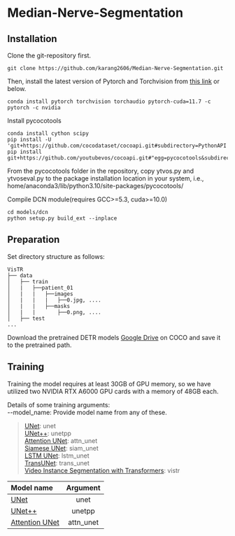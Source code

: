 # Median-Nerve-Segmentation

## Installation

Clone the git-repository first.
```
git clone https://github.com/karang2606/Median-Nerve-Segmentation.git
```

Then, install the latest version of Pytorch and Torchvision from [this link](https://pytorch.org/get-started/locally/) or below.
```
conda install pytorch torchvision torchaudio pytorch-cuda=11.7 -c pytorch -c nvidia
```
Install pycocotools
```
conda install cython scipy
pip install -U 'git+https://github.com/cocodataset/cocoapi.git#subdirectory=PythonAPI'
pip install git+https://github.com/youtubevos/cocoapi.git#"egg=pycocotools&subdirectory=PythonAPI"
```
From the pycocotools folder in the repository, copy ytvos.py and ytvoseval.py to the package installation 
location in your system, i.e., home/anaconda3/lib/python3.10/site-packages/pycocotools/

Compile DCN module(requires GCC>=5.3, cuda>=10.0)
```
cd models/dcn
python setup.py build_ext --inplace
```

## Preparation
Set directory structure as follows:
```
VisTR
├── data
│   ├── train
│   |   ├──patient_01
│   |   |   ├──images
│   |   |   |   ├──0.jpg, ....
│   |   |   ├──masks
│   |   |       ├──0.png, ....
│   ├── test
...
```

Download the pretrained DETR models [Google Drive](https://drive.google.com/drive/folders/1DlN8uWHT2WaKruarGW2_XChhpZeI9MFG)
on COCO and save it to the pretrained path.

## Training
Training the model requires at least 30GB of GPU memory, so we have utilized two NVIDIA RTX A6000 GPU cards with a memory of 48GB each.

Details of some training arguments: <br />
--model_name: Provide model name from any of these.
> [UNet](https://arxiv.org/abs/1505.04597): unet <br/>
> [UNet++](https://arxiv.org/abs/1807.10165): unetpp <br/>
> [Attention UNet](https://arxiv.org/abs/1804.03999): attn_unet <br/>
> [Siamese UNet](https://www.sciencedirect.com/science/article/pii/S1361841519301677): siam_unet <br/>
> [LSTM UNet](https://github.com/Michael-MuChienHsu/R_Unet): lstm_unet <br/> 
> [TransUNet](https://arxiv.org/abs/2102.04306): trans_unet <br/>
> [Video Instance Segmentation with Transformers](https://arxiv.org/abs/2011.14503): vistr <br/>


| Model name        | Argument |
| :------------- |:-------------:|
| [UNet](https://arxiv.org/abs/1505.04597)      | unet |
| [UNet++](https://arxiv.org/abs/1807.10165)      | unetpp      |
| [Attention UNet](https://arxiv.org/abs/1804.03999) | attn_unet      |
